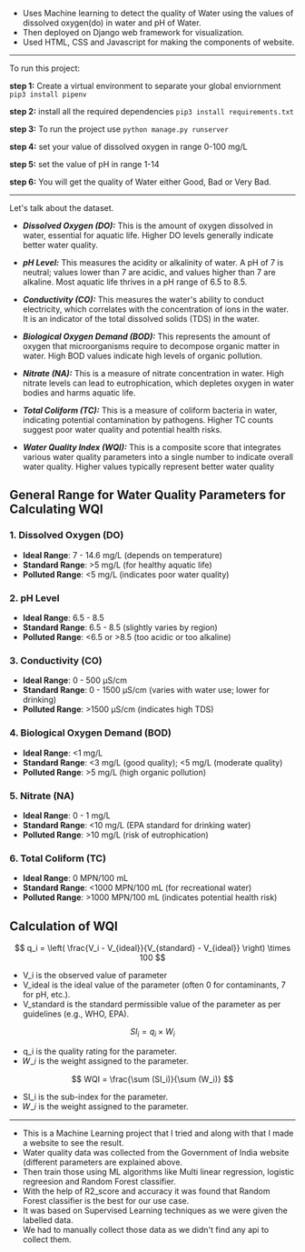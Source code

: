 - Uses Machine learning to detect the quality of Water using the values of dissolved oxygen(do) in water and pH of Water.
- Then deployed on Django web framework for visualization.
- Used HTML, CSS and Javascript for making the components of website.

----------------

To run this project:

**step 1:** Create a virtual environment to separate your global enviornment `pip3 install pipenv`

**step 2:** install all the required dependencies `pip3 install requirements.txt`

**step 3:** To run the project use `python manage.py runserver`

**step 4:** set your value of dissolved oxygen in range 0-100 mg/L 

**step 5:** set the value of pH in range 1-14 

**step 6:** You will get the quality of Water either Good, Bad or Very Bad.

----------------

Let's talk about the dataset.
- _**Dissolved Oxygen (DO):**_ This is the amount of oxygen dissolved in water, essential for aquatic life. Higher DO levels generally indicate better water quality.
  
- _**pH Level:**_ This measures the acidity or alkalinity of water. A pH of 7 is neutral; values lower than 7 are acidic, and values higher than 7 are alkaline. Most aquatic life thrives in a pH range of 6.5 to 8.5.
  
- _**Conductivity (CO):**_ This measures the water's ability to conduct electricity, which correlates with the concentration of ions in the water. It is an indicator of the total dissolved solids (TDS) in the water.
  
- _**Biological Oxygen Demand (BOD):**_ This represents the amount of oxygen that microorganisms require to decompose organic matter in water. High BOD values indicate high levels of organic pollution.

- _**Nitrate (NA):**_ This is a measure of nitrate concentration in water. High nitrate levels can lead to eutrophication, which depletes oxygen in water bodies and harms aquatic life.

- _**Total Coliform (TC):**_ This is a measure of coliform bacteria in water, indicating potential contamination by pathogens. Higher TC counts suggest poor water quality and potential health risks.

- _**Water Quality Index (WQI):**_ This is a composite score that integrates various water quality parameters into a single number to indicate overall water quality. Higher values typically represent better water quality

## General Range for Water Quality Parameters for Calculating WQI

### 1. Dissolved Oxygen (DO)
- **Ideal Range**: 7 - 14.6 mg/L (depends on temperature)
- **Standard Range**: >5 mg/L (for healthy aquatic life)
- **Polluted Range**: <5 mg/L (indicates poor water quality)

### 2. pH Level
- **Ideal Range**: 6.5 - 8.5
- **Standard Range**: 6.5 - 8.5 (slightly varies by region)
- **Polluted Range**: <6.5 or >8.5 (too acidic or too alkaline)

### 3. Conductivity (CO)
- **Ideal Range**: 0 - 500 µS/cm
- **Standard Range**: 0 - 1500 µS/cm (varies with water use; lower for drinking)
- **Polluted Range**: >1500 µS/cm (indicates high TDS)

### 4. Biological Oxygen Demand (BOD)
- **Ideal Range**: <1 mg/L
- **Standard Range**: <3 mg/L (good quality); <5 mg/L (moderate quality)
- **Polluted Range**: >5 mg/L (high organic pollution)

### 5. Nitrate (NA)
- **Ideal Range**: 0 - 1 mg/L
- **Standard Range**: <10 mg/L (EPA standard for drinking water)
- **Polluted Range**: >10 mg/L (risk of eutrophication)

### 6. Total Coliform (TC)
- **Ideal Range**: 0 MPN/100 mL
- **Standard Range**: <1000 MPN/100 mL (for recreational water)
- **Polluted Range**: >1000 MPN/100 mL (indicates potential health risk)

## Calculation of WQI
$$ q_i = \left( \frac{V_i - V_{ideal}}{V_{standard} - V_{ideal}} \right) \times 100 $$     

- V_i is the observed value of parameter
- V_ideal is the ideal value of the parameter (often 0 for contaminants, 7 for pH, etc.).
- V_standard is the standard permissible value of the parameter as per guidelines (e.g., WHO, EPA).                                                                                            


$$ SI_i = q_i \times W_i $$
- q_i​ is the quality rating for the parameter.
- 𝑊_𝑖​ is the weight assigned to the parameter.


$$ WQI = \frac{\sum (SI_i)}{\sum (W_i)} $$
- SI_i is the sub-index for the parameter.
- 𝑊_𝑖​ is the weight assigned to the parameter.

--------------

- This is a Machine Learning project that I tried and along with that I made a website to see the result.
- Water quality data was collected from the Government of India website (different parameters are explained above.
- Then train those using ML algorithms like Multi linear regression, logistic regreesion and Random Forest classifier.
- With the help of R2_score and accuracy it was found that Random Forest classifier is the best for our use case. 
- It was based on Supervised Learning techniques as we were given the labelled data.
- We had to manually collect those data as we didn't find any api to collect them.
